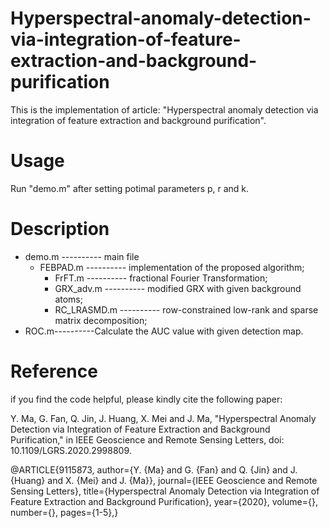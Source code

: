 # Hyperspectral-anomaly-detection-via-integration-of-feature-extraction-and-background-purification
This is the implementation of article: "Hyperspectral anomaly detection via integration of feature extraction and background purification".
# Usage
Run "demo.m" after setting potimal parameters p, r and k.
# Description
* demo.m ---------- main file
  * FEBPAD.m ---------- implementation of the proposed algorithm;
    * FrFT.m ---------- fractional Fourier Transformation;
    * GRX_adv.m ---------- modified GRX with given background atoms;
    * RC_LRASMD.m ---------- row-constrained low-rank and sparse matrix decomposition;
* ROC.m----------Calculate the AUC value with given detection map.
# Reference
if you find the code helpful, please kindly cite the following paper:

Y. Ma, G. Fan, Q. Jin, J. Huang, X. Mei and J. Ma, "Hyperspectral Anomaly Detection via Integration of Feature Extraction and Background Purification," in IEEE Geoscience and Remote Sensing Letters, doi: 10.1109/LGRS.2020.2998809.

@ARTICLE{9115873,
  author={Y. {Ma} and G. {Fan} and Q. {Jin} and J. {Huang} and X. {Mei} and J. {Ma}},
  journal={IEEE Geoscience and Remote Sensing Letters}, 
  title={Hyperspectral Anomaly Detection via Integration of Feature Extraction and Background Purification}, 
  year={2020},
  volume={},
  number={},
  pages={1-5},}
